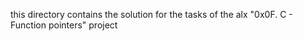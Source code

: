 this directory contains the solution for the tasks of the alx "0x0F. C - Function pointers" project
